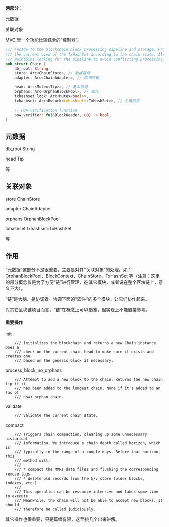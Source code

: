 **两部分：**

元数据

关联对象

MVC 里一个功能比较综合的“控制器”。

```rust
/// Facade to the blockchain block processing pipeline and storage. Provides
/// the current view of the TxHashSet according to the chain state. Also
/// maintains locking for the pipeline to avoid conflicting processing.
pub struct Chain {
    db_root: String,
    store: Arc<ChainStore>, // 数据存储
    adapter: Arc<ChainAdapter>, // 网络传输

    head: Arc<Mutex<Tip>>, // 基本信息
    orphans: Arc<OrphanBlockPool>, // 孤儿
    txhashset_lock: Arc<Mutex<bool>>,
    txhashset: Arc<RwLock<txhashset::TxHashSet>>, // 关键信息

    // POW verification function
    pow_verifier: fn(&BlockHeader, u8) -> bool,
}
```

## 元数据

db\_root String

head Tip

等

## 关联对象

store ChainStore

adapter ChainAdapter

orphans OrphanBlockPool

txhashset txhashset::TxHashSet

等

## 作用

“元数据”这部分不是很重要，主要是对其“关联对象”的处理。如：OrphanBlockPool、BlockContext、ChainStore、TxHashSet 等（注意：这里的部分概念仅是为了方便“链”进行管理，在其它模块，或者说在整个区块链上，意义不大）。

“链”是大脑、是协调者。协调下面的“软件”的多个模块，让它们协作起来。

对其它区块链项目而言，“链”在概念上可以借鉴，但实现上不能直接参考。

#### 重要操作

init

```
	/// Initializes the blockchain and returns a new Chain instance. Does a
	/// check on the current chain head to make sure it exists and creates one
	/// based on the genesis block if necessary.
```

process\_block\_no\_orphans

```
	/// Attempt to add a new block to the chain. Returns the new chain tip if it
	/// has been added to the longest chain, None if it's added to an (as of
	/// now) orphan chain.
```

validate

```
	/// Validate the current chain state.
```

compact

```
	/// Triggers chain compaction, cleaning up some unnecessary historical
	/// information. We introduce a chain depth called horizon, which is
	/// typically in the range of a couple days. Before that horizon, this
	/// method will:
	///
	/// * compact the MMRs data files and flushing the corresponding remove logs
	/// * delete old records from the k/v store (older blocks, indexes, etc.)
	///
	/// This operation can be resource intensive and takes some time to execute.
	/// Meanwhile, the chain will not be able to accept new blocks. It should
	/// therefore be called judiciously.
```

其它操作也很重要，只是篇幅有限，这里挑几个出来讲解。

